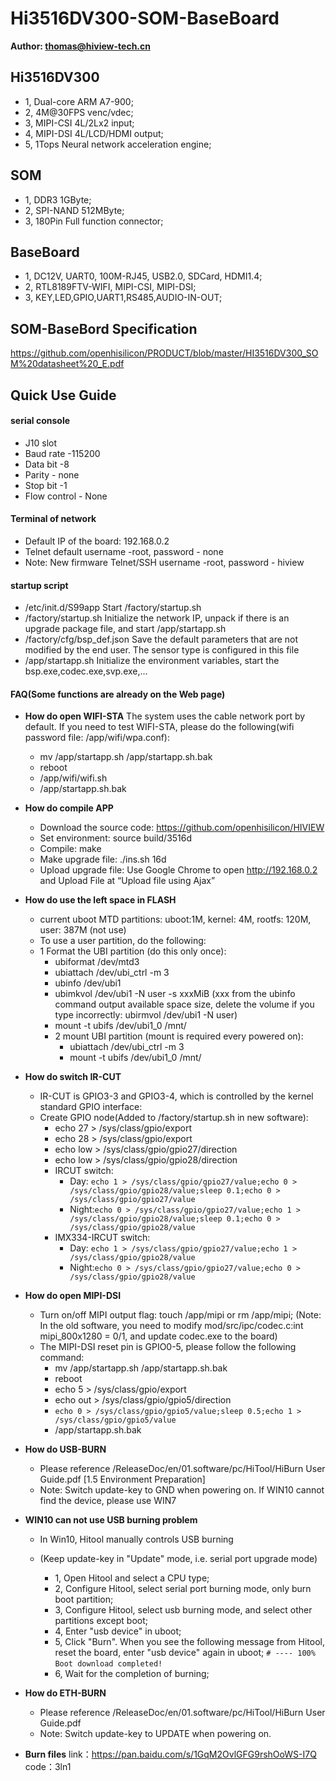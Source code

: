 
# Hi3516DV300-SOM-BaseBoard
**Author: thomas@hiview-tech.cn**

## Hi3516DV300

* 1, Dual-core ARM A7-900;
* 2, 4M@30FPS venc/vdec;
* 3, MIPI-CSI 4L/2Lx2 input;
* 4, MIPI-DSI 4L/LCD/HDMI output;
* 5, 1Tops Neural network acceleration engine;

## SOM

* 1, DDR3 1GByte;
* 2, SPI-NAND 512MByte;  
* 3, 180Pin Full function connector;

## BaseBoard

* 1, DC12V, UART0, 100M-RJ45, USB2.0, SDCard, HDMI1.4;
* 2, RTL8189FTV-WIFI, MIPI-CSI, MIPI-DSI;
* 3, KEY,LED,GPIO,UART1,RS485,AUDIO-IN-OUT;


## SOM-BaseBord Specification
  https://github.com/openhisilicon/PRODUCT/blob/master/HI3516DV300_SOM%20datasheet%20_E.pdf


## Quick Use Guide


#### serial console
* J10 slot
* Baud rate -115200
* Data bit -8
* Parity - none
* Stop bit -1
* Flow control - None

#### Terminal of network
* Default IP of the board: 192.168.0.2
* Telnet default username -root, password - none
* Note: New firmware Telnet/SSH username -root, password - hiview

#### startup script

* /etc/init.d/S99app
    Start /factory/startup.sh
* /factory/startup.sh
    Initialize the network IP, unpack if there is an upgrade package file, and start /app/startapp.sh
* /factory/cfg/bsp_def.json
    Save the default parameters that are not modified by the end user. The sensor type is configured in this file
* /app/startapp.sh
    Initialize the environment variables, start the bsp.exe,codec.exe,svp.exe,...

#### FAQ(Some functions are already on the Web page)
* **How do open WIFI-STA**
  The system uses the cable network port by default. If you need to test WIFI-STA, please do the following(wifi password file: /app/wifi/wpa.conf):
    * mv /app/startapp.sh /app/startapp.sh.bak
    * reboot
    * /app/wifi/wifi.sh
    * /app/startapp.sh.bak
* **How do compile APP**
    * Download the source code: https://github.com/openhisilicon/HIVIEW
    * Set environment: source build/3516d
    * Compile: make
    * Make upgrade file: ./ins.sh 16d
    * Upload upgrade file: Use Google Chrome to open  http://192.168.0.2 and  Upload File at “Upload file using Ajax”
    
* **How do use the left space in FLASH**
  * current uboot MTD partitions: uboot:1M,  kernel: 4M, rootfs: 120M, user: 387M (not use)
  * To use a user partition, do the following:
  * 1 Format the UBI partition (do this only once):
      *  ubiformat /dev/mtd3
      *  ubiattach /dev/ubi_ctrl -m 3
      *  ubinfo /dev/ubi1
      *  ubimkvol /dev/ubi1 -N user -s xxxMiB 
         (xxx from the ubinfo command output available space size,
        delete the volume if you type incorrectly:  ubirmvol /dev/ubi1 -N user)
      *  mount -t ubifs /dev/ubi1_0 /mnt/ 
    * 2 mount UBI partition (mount is required every  powered on):
      *  ubiattach /dev/ubi_ctrl -m 3
      *  mount -t ubifs /dev/ubi1_0 /mnt/
  
* **How do switch IR-CUT**
  * IR-CUT is GPIO3-3 and GPIO3-4, which is controlled by the kernel standard GPIO interface:
  * Create GPIO node(Added to /factory/startup.sh in new software):
    * echo 27 > /sys/class/gpio/export
    * echo 28 > /sys/class/gpio/export
    * echo low > /sys/class/gpio/gpio27/direction
    * echo low > /sys/class/gpio/gpio28/direction
    *  IRCUT switch:
        * Day:  `echo 1 > /sys/class/gpio/gpio27/value;echo 0 > /sys/class/gpio/gpio28/value;sleep 0.1;echo 0 > /sys/class/gpio/gpio27/value`
        * Night:`echo 0 > /sys/class/gpio/gpio27/value;echo 1 > /sys/class/gpio/gpio28/value;sleep 0.1;echo 0 > /sys/class/gpio/gpio28/value`
    *  IMX334-IRCUT switch:
        * Day:  `echo 1 > /sys/class/gpio/gpio27/value;echo 1 > /sys/class/gpio/gpio28/value`
        * Night:`echo 0 > /sys/class/gpio/gpio27/value;echo 0 > /sys/class/gpio/gpio28/value`

* **How do open MIPI-DSI**
    * Turn on/off MIPI output flag: touch /app/mipi or rm /app/mipi;
      (Note: In the old software, you need to modify mod/src/ipc/codec.c:int mipi_800x1280 = 0/1, and update codec.exe to the board)
    * The MIPI-DSI reset pin is GPIO0-5, please follow the following command:
        * mv /app/startapp.sh /app/startapp.sh.bak
        * reboot
        * echo 5 > /sys/class/gpio/export
        * echo out > /sys/class/gpio/gpio5/direction
        * `echo 0 > /sys/class/gpio/gpio5/value;sleep 0.5;echo 1 > /sys/class/gpio/gpio5/value`
        * /app/startapp.sh.bak

* **How do USB-BURN**
    * Please reference /ReleaseDoc/en/01.software/pc/HiTool/HiBurn User Guide.pdf [1.5 Environment Preparation]
    * Note: Switch update-key to GND when powering on. If WIN10 cannot find the device, please use WIN7


* **WIN10 can not use USB burning problem**
    * In Win10, Hitool manually controls USB burning
    * (Keep update-key in "Update" mode, i.e. serial port upgrade mode)

        * 1, Open Hitool and select a CPU type;
        * 2, Configure Hitool, select serial port burning mode, only burn boot partition;
        * 3, Configure Hitool, select usb burning mode, and select other partitions except boot;
        * 4, Enter "usb device" in uboot;
        * 5, Click "Burn". When you see the following message from Hitool, reset the board, enter "usb device" again in uboot;
        `# ---- 100% `
        `Boot download completed!`
        * 6, Wait for the completion of burning;


* **How do ETH-BURN**
    * Please reference /ReleaseDoc/en/01.software/pc/HiTool/HiBurn User Guide.pdf
    * Note: Switch update-key to UPDATE when powering on.

* **Burn files**
    link：https://pan.baidu.com/s/1GqM2OvlGFG9rshOoWS-I7Q code：3ln1 


